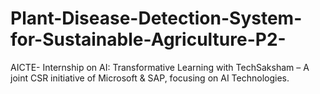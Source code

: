 # Plant-Disease-Detection-System-for-Sustainable-Agriculture-P2-
AICTE- Internship on AI: Transformative Learning with TechSaksham – A joint CSR initiative of Microsoft &amp; SAP, focusing on AI Technologies. 
